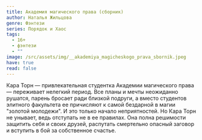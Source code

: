 ```yaml
---
title: Академия магического права (сборник)
author: Наталья Жильцова
genre: Фэнтези
series: Порядок и Хаос
tags:
  - 16+
  - фэнтези
  - ""
image: /src/assets/img/__akademiya_magicheskogo_prava_sbornik.jpeg
have: true
read: false
---
```

Кара Торн — привлекательная студентка Академии магического права — переживает нелегкий период. Все планы и мечты неожиданно рушатся, парень бросает ради близкой подруги, а вместо студентов элитного факультета ее причисляют к самой бездарной в магии "золотой молодежи". И это только начало неприятностей.
Но Кара Торн не унывает, ведь отступать не в ее правилах. Она полна решимости защитить себя и своих друзей, распутать смертельно опасный заговор и вступить в бой за собственное счастье.
